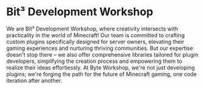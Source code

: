 # Bit³ Development Workshop

We are Bit³ Development Workshop, where creativity intersects with practicality in the world of Minecraft! Our team is committed to crafting custom plugins specifically designed for server owners, elevating their gaming experiences and nurturing thriving communities. But our expertise doesn't stop there – we also offer comprehensive libraries tailored for plugin developers, simplifying the creation process and empowering them to realize their ideas effortlessly. At Byte Workshop, we're not just developing plugins; we're forging the path for the future of Minecraft gaming, one code iteration after another.
